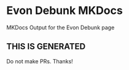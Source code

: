 # Evon Debunk MKDocs

MKDocs Output for the Evon Debunk page

## THIS IS GENERATED

Do not make PRs. Thanks!
